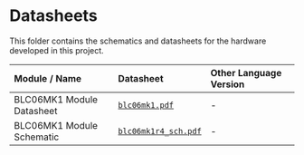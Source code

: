 # Datasheets

This folder contains the schematics and datasheets for the hardware developed in this project.

| Module / Name | Datasheet | Other Language Version |
|:------------- | :-------- | :--------------------- |
| BLC06MK1 Module Datasheet | [`blc06mk1.pdf`](blc06mk1.pdf) | - |
| BLC06MK1 Module Schematic | [`blc06mk1r4_sch.pdf`](blc06mk1r4_sch.pdf) | - |
